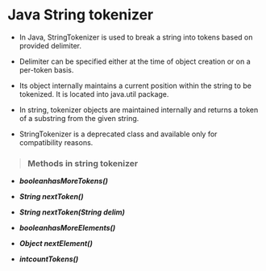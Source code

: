 # Java String tokenizer

- In Java, StringTokenizer is used to break a string into tokens based on provided delimiter.

- Delimiter can be specified either at the time of object creation or on a per-token basis.

- Its object internally maintains a current position within the string to be tokenized. It is located into java.util package.

- In string, tokenizer objects are maintained internally and returns a token of a substring from the given string.

- StringTokenizer is a deprecated class and available only for compatibility reasons.

> ### Methods in string tokenizer

- **_booleanhasMoreTokens()_**

- **_String nextToken()_**

- **_String nextToken(String delim)_**

- **_booleanhasMoreElements()_**

- **_Object nextElement()_**

- **_intcountTokens()_**
